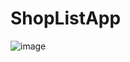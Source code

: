 ﻿# ShopListApp
![image](https://github.com/outcastzzz/ShopListApp/assets/128496191/18a89863-8759-4461-b510-a889ca8559ec)

